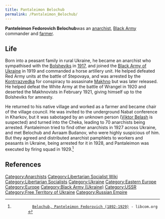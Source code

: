 ```yaml
---
title: Pantaleimon Belochub
permalink: /Pantaleimon_Belochub/
---
```


**Panteleimon Fedorovich Belochub**was an
[anarchist](Anarchism "wikilink"), [Black
Army](Black_Army_(Ukraine) "wikilink") commander and
[farmer](Agriculture "wikilink").

## Life

Born into a peasant family in rural Ukraine, he became an anarchist who
sympathised with the [Bolsheviks](Bolsheviks "wikilink") in
[1917](February_Revolution_(Russia) "wikilink"), and joined the [Black
Army of Ukraine](Black_Army_(Ukraine) "wikilink") in 1919 and commanded
a horse artillery unit. He helped defeated Red Army units at the battle
of Stepovaya, and was arrested by the
[Kontrrazvedka](Kontrrazvedka "wikilink") for conspiracy to assasinate
[Makhno](Nestor_Makhno "wikilink") but was later released. He helped
defeat the White Army at the battle of Wrangel in 1920 and deserted the
Makhnovists in February 1921, giving himself up to the Bolsheviks for
amnesty.

He returned to his native village and worked as a farmer and became
chair of the village council. He was invited to the underground Nabat
conference in Kharkov, but it was sabotaged by an unknown person
([Viktor Belash](Viktor_Belash "wikilink") is suspected) and turned into
the Cheka, leading to 70 anarchists being arrested. Pantaleimon tried to
find other anarchists in 1927 across Ukraine, and met Belochub and
Avraam Budanov, who were highly suspicious of him. But they agreed and
distributed anarchist pamphlets to workers and peasants in Ukraine,
being arrested for it in 1928, and Pantaleimon was executed by firing
squad in 1929.[^1]

## References

<references />

[Category:Anarchists](Category:Anarchists "wikilink")
[Category:Libertarian Socialist
Wiki](Category:Libertarian_Socialist_Wiki "wikilink")
[Category:Libertarian
Socialists](Category:Libertarian_Socialists "wikilink")
[Category:Ukraine](Category:Ukraine "wikilink") [Category:Eastern
Europe](Category:Eastern_Europe "wikilink")
[Category:Europe](Category:Europe "wikilink") [Category:Black Army
(Ukraine)](Category:Black_Army_(Ukraine) "wikilink")
[Category:USSR](Category:USSR "wikilink") [Category:Free Territory of
Ukraine](Category:Free_Territory_of_Ukraine "wikilink")
[Category:Russian Empire](Category:Russian_Empire "wikilink")

[^1]: `         `[`Belochub, Panteleimon Fedorovich (1892-1929)`](https://libcom.org/history/belochub-panteleimon-fedorovich-1892-1929)` - libcom.org`
    `       `